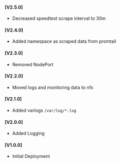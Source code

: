 #### [V2.5.0]
* Decreased speedtest scrape interval to 30m

#### [V2.4.0]
* Added namespace as scraped data from promtail

#### [V2.3.0]
* Removed NodePort

#### [V2.2.0]
* Moved logs and monitoring data to nfs

#### [V2.1.0]
* Added varlogs `/var/log/*.log`

#### [V2.0.0]
* Added Logging

#### [V1.0.0]
* Initial Deployment
